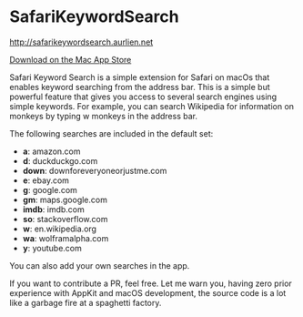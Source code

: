 # SafariKeywordSearch

<http://safarikeywordsearch.aurlien.net>

[Download on the Mac App Store](https://apps.apple.com/app/keyword-search/id1558453954)

Safari Keyword Search is a simple extension for Safari on macOs that enables keyword searching from the address bar. This is a simple but powerful feature that gives you access to several search engines using simple keywords. For example, you can search Wikipedia for information on monkeys by typing w monkeys in the address bar.

The following searches are included in the default set:

- **a**: amazon.com
- **d**: duckduckgo.com
- **down**: downforeveryoneorjustme.com
- **e**: ebay.com
- **g**: google.com
- **gm**: maps.google.com
- **imdb**: imdb.com
- **so**: stackoverflow.com
- **w**: en.wikipedia.org
- **wa**: wolframalpha.com
- **y**: youtube.com

You can also add your own searches in the app.

If you want to contribute a PR, feel free. Let me warn you, having zero prior experience with AppKit and macOS development, the source code is a lot like a garbage fire at a spaghetti factory.
